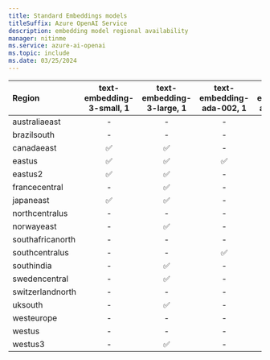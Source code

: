 ```yaml
---
title: Standard Embeddings models
titleSuffix: Azure OpenAI Service
description: embedding model regional availability
manager: nitinme
ms.service: azure-ai-openai
ms.topic: include
ms.date: 03/25/2024
---
```


| **Region**   | **text-embedding-3-small**, **1**   | **text-embedding-3-large**, **1**   | **text-embedding-ada-002**, **1**   | **text-embedding-ada-002**, **2**   |
|:-----------------|:---------------------------------:|:---------------------------------:|:---------------------------------:|:---------------------------------:|
| australiaeast    | -                             | -                             | -                             | ✅                              |
| brazilsouth      | -                             | -                             | -                             | ✅                              |
| canadaeast       | ✅                              | ✅                              | -                             | ✅                              |
| eastus           | ✅                              | ✅                              | ✅                              | ✅                              |
| eastus2          | ✅                              | ✅                              | -                             | ✅                              |
| francecentral    | -                             | ✅                              | -                             | ✅                              |
| japaneast        | ✅                              | ✅                              | -                             | ✅                              |
| northcentralus   | -                             | -                             | -                             | ✅                              |
| norwayeast       | -                             | ✅                              | -                             | ✅                              |
| southafricanorth | -                             | -                             | -                             | ✅                              |
| southcentralus   | -                             | -                             | ✅                              | ✅                              |
| southindia       | -                             | ✅                              | -                             | ✅                              |
| swedencentral    | -                             | ✅                              | -                             | ✅                              |
| switzerlandnorth | -                             | -                             | -                             | ✅                              |
| uksouth          | -                             | ✅                              | -                             | ✅                              |
| westeurope       | -                             | -                             | -                             | ✅                              |
| westus           | -                             | -                             | -                             | ✅                              |
| westus3          | -                             | ✅                              | -                             | ✅                              |